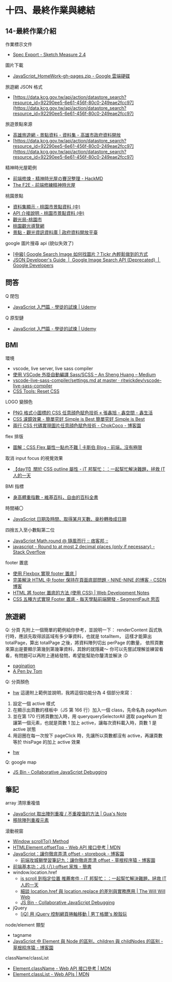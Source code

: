 # 十四、最終作業與總結

## 14-最終作業介紹

作業標示文件
* [Spec Export - Sketch Measure 2.4](https://hexschool.github.io/JavaScript_HomeWork/#artboard3)

圖片下載
* [JavaScript_HomeWork-gh-pages.zip - Google 雲端硬碟](https://drive.google.com/file/d/0B2e3VLlpmcU4ekJEaGJmWWxlWTg/view)

旅遊網 JSON 格式
* [https://data.kcg.gov.tw/api/action/datastore_search?resource_id=92290ee5-6e61-456f-80c0-249eae2fcc97](https://data.kcg.gov.tw/api/action/datastore_search?resource_id=92290ee5-6e61-456f-80c0-249eae2fcc97)

旅遊景點來源
* [高雄旅遊網 - 景點資料 - 資料集 - 高雄市政府資料開放](https://data.kcg.gov.tw/dataset/attractions-information)
* [https://data.kcg.gov.tw/api/action/datastore_search?resource_id=92290ee5-6e61-456f-80c0-249eae2fcc97](https://data.kcg.gov.tw/api/action/datastore_search?resource_id=92290ee5-6e61-456f-80c0-249eae2fcc97)

精神時光屋範例
* [前端修煉 - 精神時光屋の賽況整理 - HackMD](https://hackmd.io/N7iClZmXQAy2QwRMzQx3dg#0611-No2filter)
* [The F2E - 前端修練精神時光屋](https://www.facebook.com/groups/173311386703334/permalink/181532992547840/)

桃園景點
* [資料集顯示 - 桃園市景點資料 (中)](https://data.tycg.gov.tw/opendata/datalist/datasetMeta?oid=bed8a800-be39-4750-89a6-324b71f5d5fa)
* [API 介接說明 - 桃園市景點資料 (中)](https://data.tycg.gov.tw/opendata/datalist/datasetMeta/outboundDesc?id=bed8a800-be39-4750-89a6-324b71f5d5fa&rid=bd906b29-9006-40ed-8bd7-67597c2577fc)
* [觀光局-桃園市](https://www.taiwan.net.tw/m1.aspx?sNo=0001107)
* [桃園觀光導覽網](https://travel.tycg.gov.tw/zh-tw)
* [景點 - 觀光資訊資料庫 | 政府資料開放平臺](https://data.gov.tw/dataset/7777)

google 圖片搜尋 api (貌似失效了)
* [[中級] Google Search Image 如何找圖片？Tickr 內輕鬆做到的方式](http://www.takobear.tw/2014/06/17/google-search-image-tickr/)
* [JSON Developer's Guide  |  Google Image Search API (Deprecated)  |  Google Developers](https://developers.google.com/image-search/v1/jsondevguide)




## 問答

Q 閉包
* [JavaScript 入門篇 - 學徒的試煉 | Udemy](https://www.udemy.com/javascript-learning/learn/v4/questions/2232072)

Q 原型鏈
* [JavaScript 入門篇 - 學徒的試煉 | Udemy](https://www.udemy.com/javascript-learning/learn/v4/questions/2818198)


## BMI

環境
* vscode, live server, live sass compiler
* [使用 VSCode 外掛自動編譯 Sass/SCSS – An Sheng Huang – Medium](https://medium.com/@enshenghuang/%E4%BD%BF%E7%94%A8vscode%E5%A4%96%E6%8E%9B%E8%87%AA%E5%8B%95%E7%B7%A8%E8%AD%AFsass-scss-9ff768d23b48)
* [vscode-live-sass-compiler/settings.md at master · ritwickdey/vscode-live-sass-compiler](https://github.com/ritwickdey/vscode-live-sass-compiler/blob/master/docs/settings.md)
* [CSS Tools: Reset CSS](https://meyerweb.com/eric/tools/css/reset/)

LOGO 變顏色
* [PNG 格式小圖標的 CSS 任意顔色賦色技術 « 張鑫旭 - 鑫空間 - 鑫生活](https://www.zhangxinxu.com/wordpress/2016/06/png-icon-change-color-by-css/)
* [CSS 濾鏡效果 - 簡單究好 Simple is Best 簡單究好 Simple is Best](http://blog.shihshih.com/css-filter/)
* [兩行 CSS 代碼實現圖片任意顔色賦色技術 - ChokCoco - 博客園](https://www.cnblogs.com/coco1s/p/8080211.html)

flex 排版
* [圖解：CSS Flex 屬性一點也不難 | 卡斯伯 Blog - 前端，沒有極限](https://wcc723.github.io/css/2017/07/21/css-flex/)

取消 input focus 的視覺效果
* [【day11】關於 CSS outline 屬性 - iT 邦幫忙：：一起幫忙解決難題，拯救 IT 人的一天](https://ithelp.ithome.com.tw/articles/10200986?sc=iThelpR)

BMI 指標
* [身高體重指數 - 維基百科，自由的百科全書](https://zh.wikipedia.org/wiki/%E8%BA%AB%E9%AB%98%E9%AB%94%E9%87%8D%E6%8C%87%E6%95%B8)

時間補〇
* [JavaScript 日期及時間、取得某月天數、毫秒轉換成日期](http://www.eion.com.tw/Blogger/?Pid=1148)

四捨五入至小數點第二位
* [JavaScript Math.round @ 隨風而行 :: 痞客邦 ::](http://result945.pixnet.net/blog/post/27282636-javascript-math.round)
* [javascript - Round to at most 2 decimal places (only if necessary) - Stack Overflow](https://stackoverflow.com/questions/11832914/round-to-at-most-2-decimal-places-only-if-necessary)

footer 置底
* [使用 Flexbox 實現 footer 置底 |](http://www.hotsai.com/blog/2018/04/%E4%BD%BF%E7%94%A8flexbox%E5%AF%A6%E7%8F%BEfooter%E7%BD%AE%E5%BA%95/)
* [完美解決 HTML 中 footer 保持在頁面底部問題 - NINE-NINE 的博客 - CSDN 博客](https://blog.csdn.net/m0_38099607/article/details/71598423)
* [HTML 將 footer 置底的方法 (使用 CSS) | Web Development Notes](https://yichen0831.wordpress.com/2013/08/19/html%E5%B0%87footer%E7%BD%AE%E5%BA%95%E7%9A%84%E6%96%B9%E6%B3%95%E4%BD%BF%E7%94%A8css/)
* [CSS 五種方式實現 Footer 置底 - 每天學點前端開發 - SegmentFault 思否](https://segmentfault.com/a/1190000008516654)


## 旅遊網

Q: 分頁
先附上一個簡單的範例給你參考，並說明一下：
renderContent 函式執行時，應該先取得該區域有多少筆資料，也就是 totalItem，
這樣才能算出 totalPage，算出 totalPage 之後，將資料陣列切出 perPage 的數量，
依照頁數來算出是要顯示第幾到第幾筆資料，其餘的就隱藏～
你可以先嘗試理解並練習看看，有問題可以再附上連結發問，希望能幫助你釐清並解決 :D
* [pagination](https://codepen.io/TzuHui/pen/WPxVry?editors=0010)
* [A Pen by Tom](https://codepen.io/Yung6/pen/Gexpjj?editors=0010)

Q: 分頁顏色
* [hw](https://codepen.io/MOMOYA/pen/ErGLWY?editors=0010)
這邊附上範例並說明，我將這個功能分為 4 個部分來寫：
1. 設定一個 active 樣式
2. 在顯示出頁數的樣板中（JS 第 166 行）加入一個 class，先命名為 pageNum
3. 並在第 170 行將頁數加入時，用 queryquerySelectorAll 選取 pageNum 並讓第一個元素，也就是頁數 1 加上 active，讓每次資料載入時，頁數 1 是 active 狀態
4. 用迴圈在每一次按下 pageClick 時，先讓所以頁數都沒有 active，再讓頁數等於 thisPage 的加上 active 效果
* [hw](https://codepen.io/TzuHui/pen/GzzMLz)

Q: google map
* [JS Bin - Collaborative JavaScript Debugging](https://jsbin.com/kiwasulika/edit?js,output)

## 筆記

array 清除重複值
* [JavaScript 取出陣列重複 / 不重複值的方法 | Gua's Note](https://guahsu.io/2017/06/JavaScript-Duplicates-Array/)
* [移除陣列重複元素](http://www.jstips.co/zh_tw/javascript/deduplicate-an-array/)

滾動視窗
* [Window scrollTo() Method](https://www.w3schools.com/jsref/met_win_scrollto.asp)
* [HTMLElement.offsetTop - Web API 接口參考 | MDN](https://developer.mozilla.org/zh-CN/docs/Web/API/HTMLElement/offsetTop)
* [JavaScript：讓你徹底弄清 offset - storebook - 博客園](https://www.cnblogs.com/storebook/p/9835485.html)
  * [前端攻城獅學習筆記九：讓你徹底弄清 offset - 草根程序猿 - 博客園](http://www.cnblogs.com/jscode/archive/2012/09/03/2669299.html)
* [前端基本功：JS (八):offset 家族 - 簡書](https://www.jianshu.com/p/29db918383fd)
* window.location.href
  * [js scroll 到指定位置 推薦套件 - iT 邦幫忙：：一起幫忙解決難題，拯救 IT 人的一天](https://ithelp.ithome.com.tw/questions/10191292)
  * [細談 location.href 與 location.replace 的差別與實務應用 | The Will Will Web](https://blog.miniasp.com/post/2009/03/25/location-href-and-location-replace-in-practice)
  * [JS Bin - Collaborative JavaScript Debugging](https://jsbin.com/kipuxuhemu/1/edit?html,output)
* jQuery
  * [[jQ] 用 jQuery 控制網頁捲軸移動 | 男丁格爾's 脫殼玩](https://abgne.tw/jquery/apply-jquery/jquery-scroll-to-page-top.html)


node/element 類型
* tagname
* [JavaScript 中 Element 與 Node 的區别，children 與 childNodes 的區别 - 草根程序猿 - 博客園](https://www.cnblogs.com/jscode/archive/2012/09/04/2670819.html)

className/classList
* [Element.className - Web API 接口參考 | MDN](https://developer.mozilla.org/zh-CN/docs/Web/API/Element/className)
* [Element.classList - Web APIs | MDN](https://developer.mozilla.org/zh-TW/docs/Web/API/Element/classList)